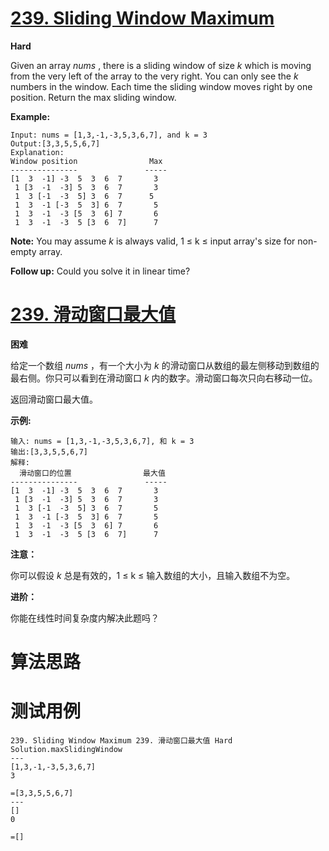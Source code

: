 # [239. Sliding Window Maximum][enTitle]

**Hard**

Given an array  *nums* , there is a sliding window of size  *k*  which is moving from the very left of the array to the very right. You can only see the  *k*  numbers in the window. Each time the sliding window moves right by one position. Return the max sliding window.

**Example:** 

```
Input: nums = [1,3,-1,-3,5,3,6,7], and k = 3
Output:[3,3,5,5,6,7] 
Explanation:
Window position                Max
---------------               -----
[1  3  -1] -3  5  3  6  7       3
 1 [3  -1  -3] 5  3  6  7       3
 1  3 [-1  -3  5] 3  6  7      5
 1  3  -1 [-3  5  3] 6  7       5
 1  3  -1  -3 [5  3  6] 7       6
 1  3  -1  -3  5 [3  6  7]      7

```

**Note:**  You may assume  *k*  is always valid, 1 ≤ k ≤ input array's size for non-empty array.

**Follow up:**  Could you solve it in linear time?


# [239. 滑动窗口最大值][cnTitle]

**困难**

给定一个数组  *nums* ，有一个大小为  *k* 的滑动窗口从数组的最左侧移动到数组的最右侧。你只可以看到在滑动窗口  *k*  内的数字。滑动窗口每次只向右移动一位。

返回滑动窗口最大值。

**示例:** 

```
输入: nums = [1,3,-1,-3,5,3,6,7], 和 k = 3
输出:[3,3,5,5,6,7] 
解释:
  滑动窗口的位置                最大值
---------------               -----
[1  3  -1] -3  5  3  6  7       3
 1 [3  -1  -3] 5  3  6  7       3
 1  3 [-1  -3  5] 3  6  7       5
 1  3  -1 [-3  5  3] 6  7       5
 1  3  -1  -3 [5  3  6] 7       6
 1  3  -1  -3  5 [3  6  7]      7
```

**注意：** 

你可以假设  *k* 总是有效的，1 ≤ k ≤ 输入数组的大小，且输入数组不为空。

**进阶：** 

你能在线性时间复杂度内解决此题吗？




# 算法思路

# 测试用例
```
239. Sliding Window Maximum 239. 滑动窗口最大值 Hard
Solution.maxSlidingWindow
---
[1,3,-1,-3,5,3,6,7]
3

=[3,3,5,5,6,7] 
---
[]
0

=[]
```

[enTitle]: https://leetcode.com/problems/sliding-window-maximum/
[cnTitle]: https://leetcode-cn.com/problems/sliding-window-maximum/

